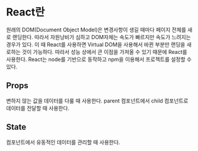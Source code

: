 React란
===

원래의 DOM(Document Object Model)은 변경사항이 생길 때마다 페이지 전체를 새로 랜딩한다. 따라서 자원낭비가 심하고 DOM자체는 속도가 빠르지만  속도가 느려지는 경우가 있다. 이 때 React를 사용하면 Virtual DOM을 사용해서 바뀐 부분만 랜딩을 새로하는 것이 가능하다. 따라서 성능 상에서 큰 이점을 가져올 수 있기 때문에 React를 사용한다. React는 node를 기반으로 동작하고 npm을 이용해서 프로젝트를 설정할 수 있다.

## Props

변하지 않는 값을 데이터를 다룰 때 사용한다. parent 컴포넌트에서 child 컴포넌트로 데이터를 전달할 때 사용한다.

## State

컴포넌트에서 유동적인 데이터를 관리할 때 사용한다.